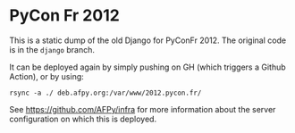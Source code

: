 # PyCon Fr 2012

This is a static dump of the old Django for PyConFr 2012. The original
code is in the `django` branch.

It can be deployed again by simply pushing on GH (which triggers a
Github Action), or by using:

    rsync -a ./ deb.afpy.org:/var/www/2012.pycon.fr/

See https://github.com/AFPy/infra for more information about the
server configuration on which this is deployed.
